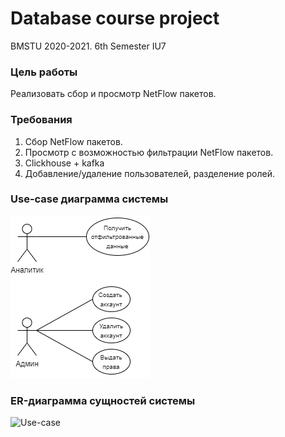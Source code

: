 # Database course project
BMSTU 2020-2021. 6th Semester IU7

### Цель работы
Реализовать сбор и просмотр NetFlow пакетов.

### Требования
1. Сбор NetFlow пакетов.
2. Просмотр с возможностью фильтрации NetFlow пакетов.
3. Clickhouse + kafka
4. Добавление/удаление пользователей, разделение ролей.

### Use-case диаграмма системы
![Use-case](Report/images/use-case.png)


### ER-диаграмма сущностей системы

![Use-case](ER-web.png)